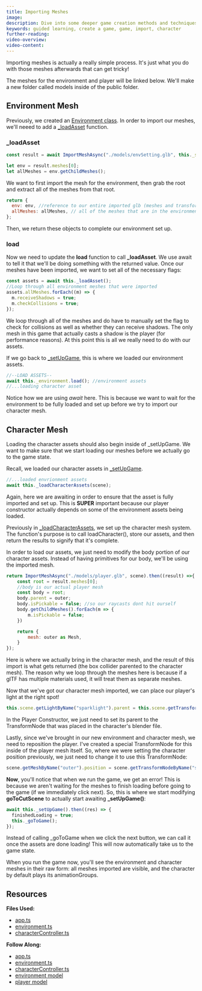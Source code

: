 ```yaml
---
title: Importing Meshes
image:
description: Dive into some deeper game creation methods and techniques.
keywords: guided learning, create a game, game, import, character
further-reading:
video-overview:
video-content:
---
```


Importing meshes is actually a really simple process. It's just what you do with those meshes afterwards that can get tricky!

The meshes for the environment and player will be linked below. We'll make a new folder called models inside of the public folder.

## Environment Mesh

Previously, we created an [Environment class](/guidedLearning/createAGame/simpleGameState#environment). In order to import our meshes, we'll neeed to add a [\_loadAsset](https://github.com/BabylonJS/SummerFestival/blob/a0abccc2efbb7399820efe2e25f53bb5b4a02500/src/environment.ts#L100) function.

### \_loadAsset

```javascript
const result = await ImportMeshAsync("./models/envSetting.glb", this._scene);

let env = result.meshes[0];
let allMeshes = env.getChildMeshes();
```

We want to first import the mesh for the environment, then grab the root and extract all of the meshes from that root.

```javascript
return {
  env: env, //reference to our entire imported glb (meshes and transform nodes)
  allMeshes: allMeshes, // all of the meshes that are in the environment
};
```

Then, we return these objects to complete our environment set up.

### load

Now we need to update the **load** function to call **\_loadAsset**. We use await to tell it that we'll be doing something with the returned value. Once our meshes have been imported, we want to set all of the necessary flags:

```javascript
const assets = await this._loadAsset();
//Loop through all environment meshes that were imported
assets.allMeshes.forEach((m) => {
  m.receiveShadows = true;
  m.checkCollisions = true;
});
```

We loop through all of the meshes and do have to manually set the flag to check for collisions as well as whether they can receive shadows. The only mesh in this game that actually casts a shadow is the player (for performance reasons). At this point this is all we really need to do with our assets.

If we go back to [\_setUpGame](/guidedLearning/createAGame/simpleGameState#environment), this is where we loaded our environment assets.

```javascript
//--LOAD ASSETS--
await this._environment.load(); //environment assets
//...loading character asset
```

Notice how we are using _await_ here. This is because we want to wait for the environment to be fully loaded and set up before we try to import our character mesh.

## Character Mesh

Loading the character assets should also begin inside of \_setUpGame. We want to make sure that we start loading our meshes before we actually go to the game state.

Recall, we loaded our character assets in [\_setUpGame](/guidedLearning/createAGame/simpleGameState#character-controller).

```javascript
//...loaded envrionment assets
await this._loadCharacterAssets(scene);
```

Again, here we are awaiting in order to ensure that the asset is fully imported and set up. This is **SUPER** important because our player constructor actually depends on some of the environment assets being loaded.

Previously in [\_loadCharacterAssets](/guidedLearning/createAGame/simpleGameState#loading-assets), we set up the character mesh system.
The function's purpose is to call loadCharacter(), store our assets, and then return the results to signify that it's complete.

In order to load our assets, we just need to modify the body portion of our character assets. Instead of having primitives for our body, we'll be using the imported mesh.

```javascript
return ImportMeshAsync("./models/player.glb", scene).then((result) =>{
    const root = result.meshes[0];
    //body is our actual player mesh
    const body = root;
    body.parent = outer;
    body.isPickable = false; //so our raycasts dont hit ourself
    body.getChildMeshes().forEach(m => {
        m.isPickable = false;
    })

    return {
        mesh: outer as Mesh,
    }
});
```

Here is where we actually bring in the character mesh, and the result of this import is what gets returned (the box collider parented to the character mesh). The reason why we loop through the meshes here is because if a glTF has multiple materials used, it will treat them as separate meshes.

Now that we've got our character mesh imported, we can place our player's light at the right spot!

```javascript
this.scene.getLightByName("sparklight").parent = this.scene.getTransformNodeByName("Empty");
```

In the Player Constructor, we just need to set its parent to the TransformNode that was placed in the character's blender file.

Lastly, since we've brought in our new environment and character mesh, we need to reposition the player. I've created a special TransformNode for this inside of the player mesh itself. So, where we were setting the character position previously, we just need to change it to use this TransformNode:

```javascript
scene.getMeshByName("outer").position = scene.getTransformNodeByName("startPosition").getAbsolutePosition(); //move the player to the start position
```

**Now**, you'll notice that when we run the game, we get an error! This is because we aren't waiting for the meshes to finish loading before going to the game (if we immediately click next). So, this is where we start modifying **goToCutScene** to actually start awaiting **\_setUpGame()**:

```javascript
await this._setUpGame().then((res) => {
  finishedLoading = true;
  this._goToGame();
});
```

Instead of calling \_goToGame when we click the next button, we can call it once the assets are done loading! This will now automatically take us to the game state.

When you run the game now, you'll see the environment and character meshes in their raw form: all meshes imported are visible, and the character by default plays its animationGroups.

## Resources

**Files Used:**

- [app.ts](https://github.com/BabylonJS/SummerFestival/blob/master/src/app.ts)
- [environment.ts](https://github.com/BabylonJS/SummerFestival/blob/master/src/environment.ts)
- [characterController.ts](https://github.com/BabylonJS/SummerFestival/blob/master/src/characterController.ts)

**Follow Along:**

- [app.ts](https://github.com/BabylonJS/SummerFestival/blob/master/tutorial/importMeshes/app.ts)
- [environment.ts](https://github.com/BabylonJS/SummerFestival/blob/master/tutorial/importMeshes/environment.ts)
- [characterController.ts](https://github.com/BabylonJS/SummerFestival/blob/master/tutorial/importMeshes/characterController.ts)
- [environment model](https://github.com/BabylonJS/SummerFestival/blob/master/public/models/envSetting.glb)
- [player model](https://github.com/BabylonJS/SummerFestival/blob/master/public/models/player.glb)
